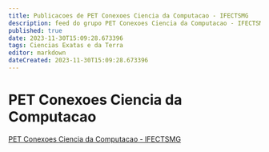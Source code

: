 ```yaml
---
title: Publicacoes de PET Conexoes Ciencia da Computacao - IFECTSMG 
description: feed do grupo PET Conexoes Ciencia da Computacao - IFECTSMG
published: true
date: 2023-11-30T15:09:28.673396
tags: Ciencias Exatas e da Terra
editor: markdown
dateCreated: 2023-11-30T15:09:28.673396
---
```


# PET Conexoes Ciencia da Computacao
[PET Conexoes Ciencia da Computacao - IFECTSMG](/grupo/267PETConexoesCienciadaComputacaoIFECTSMG.md)